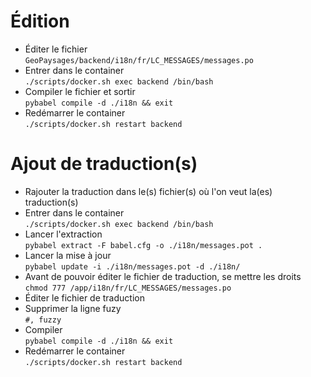 # Édition

- Éditer le fichier  
  `GeoPaysages/backend/i18n/fr/LC_MESSAGES/messages.po`
- Entrer dans le container  
  `./scripts/docker.sh exec backend /bin/bash`
- Compiler le fichier et sortir  
  `pybabel compile -d ./i18n && exit`
- Redémarrer le container  
  `./scripts/docker.sh restart backend`

# Ajout de traduction(s)

- Rajouter la traduction dans le(s) fichier(s) où l'on veut la(es) traduction(s)
- Entrer dans le container  
  `./scripts/docker.sh exec backend /bin/bash`
- Lancer l'extraction  
  `pybabel extract -F babel.cfg -o ./i18n/messages.pot .`
- Lancer la mise à jour  
  `pybabel update -i ./i18n/messages.pot -d ./i18n/`
- Avant de pouvoir éditer le fichier de traduction, se mettre les droits  
  `chmod 777 /app/i18n/fr/LC_MESSAGES/messages.po`
- Éditer le fichier de traduction
- Supprimer la ligne fuzy  
  `#, fuzzy`
- Compiler  
  `pybabel compile -d ./i18n && exit`
- Redémarrer le container  
  `./scripts/docker.sh restart backend`
